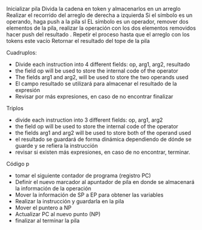 Inicializar pila
Divida la cadena en token y almacenarlos en un arreglo
Realizar el recorrido del arreglo de derecha a izquierda
    Si el símbolo es un operando, haga push a la pila
    sI EL símbolo es un operador, remover dos elementos de la pila, 
    realizar la operación con los dos elementos removidos 
    hacer push del resultado 
    .
Repetir el proceso hasta que el arreglo con los tokens este vacío
Retornar el resultado del tope de la pila



Cuadruplos:

- Divide each instruction into 4 different fields: op, arg1, arg2, resultado
- the field op will be used to store the internal code of the operator
- The fields arg1 and arg2, will be used to store the two operands used
- El campo resultado se utilizará para almacenar el resultado de la expresión
- Revisar por más expresiones, en caso de no encontrar finalizar

Triplos

- divide each instruction into 3 different fields: op, arg1, arg2
- the field op will be used to store the internal code of the operator
- the fields arg1 and arg2 will be used to store both of the operand used
- el resultado se guardará de forma dinámica dependiendo de dónde se guarde y se refiera la instrucción
- revisar si existen más expresiones, en caso de no encontrar, terminar.

Código p

- tomar el siguiente contador de programa (registro PC)
- Definir el nuevo marcador al apuntador de pila en donde se almacenará la información de la operación
- Mover la información de SP a EP para obtener las variables
- Realizar la instrucción y guardarla en la pila
- Mover el puntero a NP
- Actualizar PC al nuevo punto (NP)
- finalizar al terminar la pila